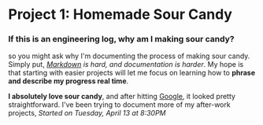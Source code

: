 # Project 1: Homemade Sour Candy


### If this is an engineering log, why am I making sour candy?
so you might ask why I'm documenting the process of making sour candy. Simply put, *[Markdown](https://github.com/adam-p/markdown-here/wiki/Markdown-Cheatsheet)  is hard, and documentation is harder*. My hope is that starting with easier projects will let me focus on learning how to **phrase and describe my progress real time**. 




**I absolutely love sour candy**, and after hitting [Google](http://www.grouprecipes.com/137183/homemade-sour-patch-kids.html), it looked pretty straightforward. I've been trying to document more of my after-work projects, 
*Started on Tuesday, April 13 at 8:30PM*


<!--stackedit_data:
eyJoaXN0b3J5IjpbLTEyNTU1MTc0OTksODAxODQ5OTI1XX0=
-->
